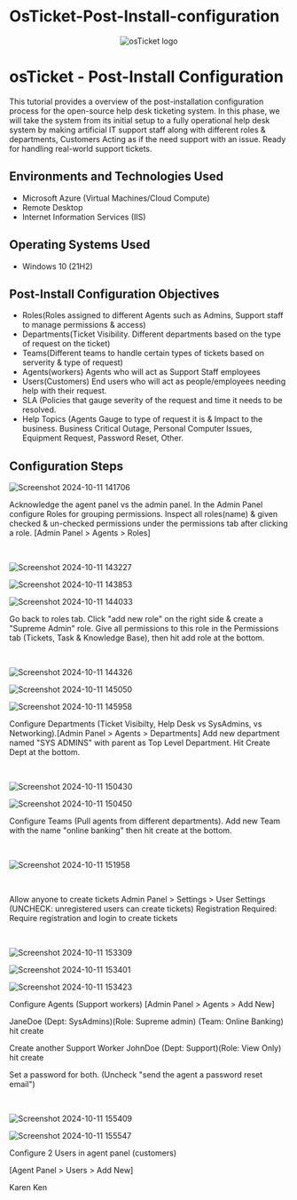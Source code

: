 # OsTicket-Post-Install-configuration

<p align="center">
<img src="https://i.imgur.com/Clzj7Xs.png" alt="osTicket logo"/>
</p>

<h1>osTicket - Post-Install Configuration</h1>
This tutorial provides a overview of the post-installation configuration process for the open-source help desk ticketing system. In this phase, we will take the system from its initial setup to a fully operational help desk system by making artificial IT support staff along with different roles & departments, Customers Acting as if the need support with an issue. Ready for handling real-world support tickets.<br />

<h2>Environments and Technologies Used</h2>

- Microsoft Azure (Virtual Machines/Cloud Compute)
- Remote Desktop
- Internet Information Services (IIS)

<h2>Operating Systems Used </h2>

- Windows 10</b> (21H2)

<h2>Post-Install Configuration Objectives</h2>

- Roles(Roles assigned to different Agents such as Admins, Support staff to manage permissions & access)
- Departments(Ticket Visibility. Different departments based on the type of request on the ticket)
- Teams(Different teams to handle certain types of tickets based on serverity & type of request)
- Agents(workers)  Agents who will act as Support Staff employees 
- Users(Customers) End users who will act as people/employees needing help with their request.
- SLA (Policies that gauge severity of the request and time it needs to be resolved.
- Help Topics (Agents Gauge to type of request it is & Impact to the business. Business Critical Outage,
Personal Computer Issues,
Equipment Request,
Password Reset,
Other.


<h2>Configuration Steps</h2>

<p>

![Screenshot 2024-10-11 141706](https://github.com/user-attachments/assets/cf44e18d-1753-4a7e-b324-1a71061980cf)

</p>
<p>
Acknowledge the agent panel vs the admin panel. In the Admin Panel configure Roles for grouping permissions. Inspect all roles(name) & given checked & un-checked permissions under the permissions tab after clicking a role.
[Admin Panel > Agents > Roles]
</p>
<br />

<p>

![Screenshot 2024-10-11 143227](https://github.com/user-attachments/assets/c8f23b52-7386-49e3-90ed-fa0debe30bd3)

![Screenshot 2024-10-11 143853](https://github.com/user-attachments/assets/f1702bd8-db48-4c23-81ba-2ed0a4c574d1)

![Screenshot 2024-10-11 144033](https://github.com/user-attachments/assets/6ac9048c-31a1-45a4-835b-f8c2d34b5420)


</p>
<p>
Go back to roles tab. Click "add new role" on the right side & create a "Supreme Admin" role. Give all permissions to this role in the Permissions tab (Tickets, Task & Knowledge Base), then hit add role at the bottom. 
</p>
<br />

<p>

![Screenshot 2024-10-11 144326](https://github.com/user-attachments/assets/db6a08b6-0ae1-426e-9623-6decefdbcd5c)

![Screenshot 2024-10-11 145050](https://github.com/user-attachments/assets/678980c4-faf8-4b78-b90f-6f7091133d11)

![Screenshot 2024-10-11 145958](https://github.com/user-attachments/assets/1de69b8f-82ff-4566-a3e7-7c53ff75ea67)

</p>
<p>
Configure Departments (Ticket Visibilty, Help Desk vs SysAdmins, vs Networking).[Admin Panel > Agents > Departments] 
Add new department named "SYS ADMINS" with parent as Top Level Department. Hit Create Dept at the bottom.
</p>
<br />

<p>

![Screenshot 2024-10-11 150430](https://github.com/user-attachments/assets/2bcca3d1-2814-48bd-8566-0c9b09f9505c)

![Screenshot 2024-10-11 150450](https://github.com/user-attachments/assets/a8be33aa-056f-4688-bee7-7d7065fa67c2)

</p>
<p>

Configure Teams (Pull agents from different departments). Add new Team with the name "online banking" then hit create at the bottom.

</p>
<br />

<p>

![Screenshot 2024-10-11 151958](https://github.com/user-attachments/assets/1b33d0bb-7ed1-436f-b1f7-e88f7963d79b)

</p>
<br />

<p>

Allow anyone to create tickets
Admin Panel > Settings > User Settings (UNCHECK: unregistered users can create tickets)
Registration Required: Require registration and login to create tickets 

</p>
<br />

<p>

![Screenshot 2024-10-11 153309](https://github.com/user-attachments/assets/9ab338e6-2b51-4378-95f4-b0e1083bb4e2)

![Screenshot 2024-10-11 153401](https://github.com/user-attachments/assets/2eb21ecb-9009-41d5-ada5-891c66615554)

![Screenshot 2024-10-11 153423](https://github.com/user-attachments/assets/be1984e0-f87f-4c41-8270-60e60b464fe2)

Configure Agents (Support workers)
[Admin Panel > Agents > Add New]


JaneDoe (Dept: SysAdmins)(Role: Supreme admin) (Team: Online Banking) hit create

Create another Support Worker
JohnDoe (Dept: Support)(Role: View Only) hit create 

Set a password for both. (Uncheck "send the agent a password reset email")

</p>
<br />

<p>

![Screenshot 2024-10-11 155409](https://github.com/user-attachments/assets/e8e26831-53f7-4afb-b8bb-a925b958e602)


![Screenshot 2024-10-11 155547](https://github.com/user-attachments/assets/d7ef8243-ef25-4378-87fa-251e96c740a3)

Configure 2 Users in agent panel (customers)

[Agent Panel > Users > Add New]

Karen
Ken






